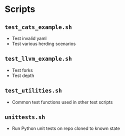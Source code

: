 # Scripts

## `test_cats_example.sh`

- Test invalid yaml
- Test various herding scenarios

## `test_llvm_example.sh`

- Test forks
- Test depth

## `test_utilities.sh`

- Common test functions used in other test scripts

## `unittests.sh`

- Run Python unit tests on repo cloned to known state
